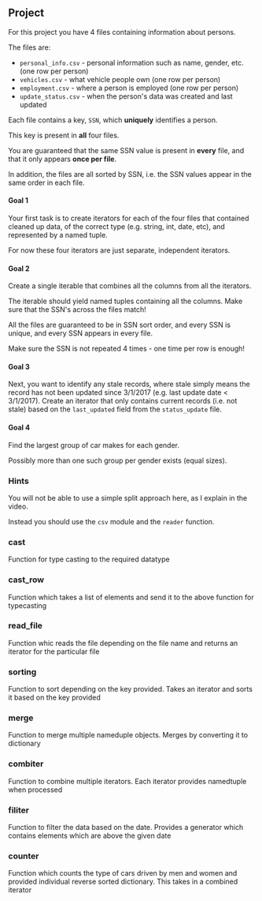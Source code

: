 ## Project

For this project you have 4 files containing information about persons.

The files are:
* `personal_info.csv` -   personal information such as name, gender, etc. (one row per person)
* `vehicles.csv` -   what vehicle people own (one row per person)
* `employment.csv` -   where a person is employed (one row per person)
* `update_status.csv` -   when the person's data was created and last updated

Each file contains a key, `SSN`, which **uniquely** identifies a person.

This key is present in **all** four files.

You are guaranteed that the same SSN value is present in **every** file, and that it only appears **once per file**.

In addition, the files are all sorted by SSN, i.e. the SSN values appear in the same order in each file.

#### Goal 1

Your first task is to create iterators for each of the four files that contained cleaned up data, of the correct type (e.g. string, int, date, etc), 
and represented by a named tuple.

For now these four iterators are just separate, independent iterators.

#### Goal 2

Create a single iterable that combines all the columns from all the iterators.

The iterable should yield named tuples containing all the columns.
Make sure that the SSN's across the files match!

All the files are guaranteed to be in SSN sort order, and every SSN is unique, and every SSN appears in every file.

Make sure the SSN is not repeated 4 times - one time per row is enough!

#### Goal 3

Next, you want to identify any stale records, where stale simply means the record has not been updated since 3/1/2017 (e.g. last update date < 3/1/2017). 
Create an iterator that only contains current records (i.e. not stale) based on the `last_updated` field from the `status_update` file.

#### Goal 4

Find the largest group of car makes for each gender.

Possibly more than one such group per gender exists (equal sizes).

### Hints

You will not be able to use a simple split approach here, as I explain in the video.

Instead you should use the `csv` module and the `reader` function.

### cast  

Function for type casting to the required datatype

### cast_row

Function which takes a list of elements and send it to the above function for typecasting

### read_file

Function whic reads the file depending on the file name and returns an iterator for the particular file

### sorting

Function to sort depending on the key provided. Takes an iterator and sorts it based on the key provided

### merge

Function to merge multiple nameduple objects. Merges by converting it to dictionary

### combiter

Function to combine multiple iterators. Each iterator provides namedtuple when processed

### filiter

Function to filter the data based on the date. Provides a generator which contains elements which are above the given date

### counter

Function which counts the type of cars driven by men and women and provided individual reverse sorted dictionary. This takes in
a combined iterator

